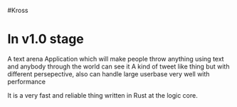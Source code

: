 #Kross

<h1> In v1.0 stage </h1>

A text arena Application which will make people throw anything using text and anybody through the world can see it
A kind of tweet like thing but with different persepective, also can handle large userbase very well with performance

It is a very fast and reliable thing written in Rust at the logic core.

